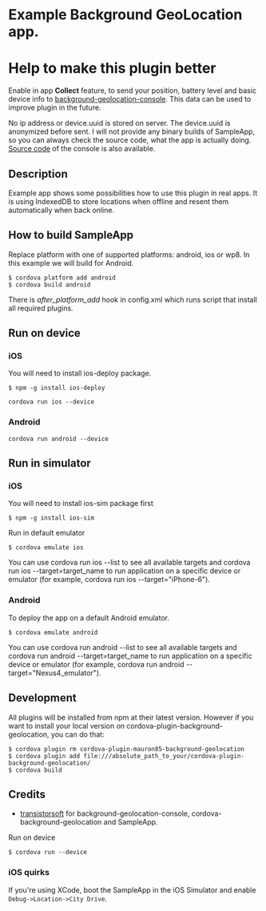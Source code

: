 Example Background GeoLocation app.
=============================================

Help to make this plugin better
==============================

Enable in app **Collect** feature, to send your position, battery level and basic device info to [background-geolocation-console](https://bgconsole.mybluemix.net/).
This data can be used to improve plugin in the future.

No ip address or device.uuid is stored on server. The device.uuid is anonymized before sent.
I will not provide any binary builds of SampleApp, so you can always check the source code, what the app is actually doing. [Source code](https://github.com/mauron85/background-geolocation-console) of the console is also available.

## Description

Example app shows some possibilities how to use this plugin in real apps.
It is using IndexedDB to store locations when offline and resent them automatically when back online.

## How to build SampleApp

Replace platform with one of supported platforms: android, ios or wp8. In this example we will build for Android.

```
$ cordova platform add android
$ cordova build android
```

There is *after_platform_add* hook in config.xml which runs script that install all required plugins.

## Run on device

### iOS
You will need to install ios-deploy package.

```
$ npm -g install ios-deploy
```

```
cordova run ios --device
```

### Android
```
cordova run android --device
```

## Run in simulator

### iOS
You will need to install ios-sim package first
```
$ npm -g install ios-sim
```

Run in default emulator
```
$ cordova emulate ios
```

You can use cordova run ios --list to see all available targets and cordova run ios --target=target_name to run application on a specific device or emulator (for example, cordova run ios --target="iPhone-6").


### Android
To deploy the app on a default Android emulator.

```
$ cordova emulate android
```

You can use cordova run android --list to see all available targets and cordova run android --target=target_name to run application on a specific device or emulator (for example, cordova run android --target="Nexus4_emulator").

## Development

All plugins will be installed from npm at their latest version. However if you want to install your local version on cordova-plugin-background-geolocation, you can do that:

```
$ cordova plugin rm cordova-plugin-mauron85-background-geolocation
$ cordova plugin add file:///absolute_path_to_your/cordova-plugin-background-geolocation/
$ cordova build
```

## Credits

* [transistorsoft](https://github.com/transistorsoft) for background-geolocation-console, cordova-background-geolocation and SampleApp.

Run on device

```
$ cordova run --device
```

### iOS quirks

If you're using XCode, boot the SampleApp in the iOS Simulator and enable ```Debug->Location->City Drive```.
